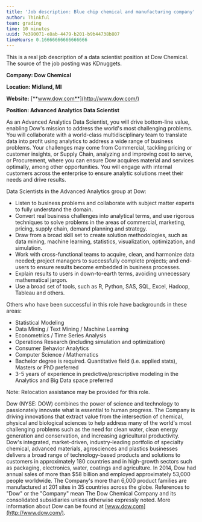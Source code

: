 ```yaml
---
title: 'Job description: Blue chip chemical and manufacturing company'
author: Thinkful
team: grading
time: 10 minutes
uuid: 7e390071-e8ab-4479-b201-b9b44738b807
timeHours: 0.16666666666666666
---
```


This is a real job description of a data scientist position at Dow Chemical. The source of the job posting was KDnuggets.

**Company: Dow Chemical**

**Location: Midland, MI**

**Website:** [**www.dow.com**](http://www.dow.com/)

**Position: Advanced Analytics Data Scientist**


As an Advanced Analytics Data Scientist, you will drive bottom-line value, enabling Dow's mission to address the world's most challenging problems. You will collaborate with a world-class multidisciplinary team to translate data into profit using analytics to address a wide range of business problems. Your challenges may come from Commercial, tackling pricing or customer insights, or Supply Chain, analyzing and improving cost to serve, or Procurement, where you can ensure Dow acquires material and services optimally, among other opportunities. You will engage with internal customers across the enterprise to ensure analytic solutions meet their needs and drive results.

Data Scientists in the Advanced Analytics group at Dow:

- Listen to business problems and collaborate with subject matter experts to fully understand the domain.
- Convert real business challenges into analytical terms, and use rigorous techniques to solve problems in the areas of commercial, marketing, pricing, supply chain, demand planning and strategy.
- Draw from a broad skill set to create solution methodologies, such as data mining, machine learning, statistics, visualization, optimization, and simulation.
- Work with cross-functional teams to acquire, clean, and harmonize data needed; project managers to successfully complete projects; and end-users to ensure results become embedded in business processes.
- Explain results to users in down-to-earth terms, avoiding unnecessary mathematical jargon.
- Use a broad set of tools, such as R, Python, SAS, SQL, Excel, Hadoop, Tableau and others.

Others who have been successful in this role have backgrounds in these areas:

- Statistical Modeling
- Data Mining / Text Mining / Machine Learning
- Econometrics / Time Series Analysis
- Operations Research (including simulation and optimization)
- Consumer Behavior Analytics
- Computer Science / Mathematics
- Bachelor degree is required. Quantitative field (i.e. applied stats), Masters or PhD preferred
- 3-5 years of experience in predictive/prescriptive modeling in the Analytics and Big Data space preferred

Note: Relocation assistance may be provided for this role.

Dow (NYSE: DOW) combines the power of science and technology to passionately innovate what is essential to human progress. The Company is driving innovations that extract value from the intersection of chemical, physical and biological sciences to help address many of the world's most challenging problems such as the need for clean water, clean energy generation and conservation, and increasing agricultural productivity. Dow's integrated, market-driven, industry-leading portfolio of specialty chemical, advanced materials, agrosciences and plastics businesses delivers a broad range of technology-based products and solutions to customers in approximately 180 countries and in high-growth sectors such as packaging, electronics, water, coatings and agriculture. In 2014, Dow had annual sales of more than $58 billion and employed approximately 53,000 people worldwide. The Company's more than 6,000 product families are manufactured at 201 sites in 35 countries across the globe. References to "Dow" or the "Company" mean The Dow Chemical Company and its consolidated subsidiaries unless otherwise expressly noted. More information about Dow can be found at [www.dow.com](http://www.dow.com/).

